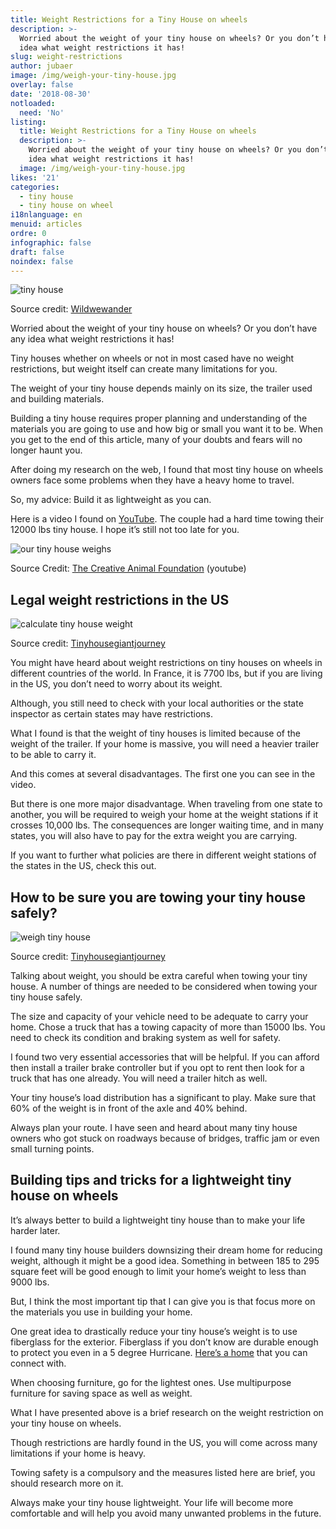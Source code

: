 ```yaml
---
title: Weight Restrictions for a Tiny House on wheels
description: >-
  Worried about the weight of your tiny house on wheels? Or you don’t have any
  idea what weight restrictions it has! 
slug: weight-restrictions
author: jubaer
image: /img/weigh-your-tiny-house.jpg
overlay: false
date: '2018-08-30'
notloaded:
  need: 'No'
listing:
  title: Weight Restrictions for a Tiny House on wheels
  description: >-
    Worried about the weight of your tiny house on wheels? Or you don’t have any
    idea what weight restrictions it has! 
  image: /img/weigh-your-tiny-house.jpg
likes: '21'
categories:
  - tiny house
  - tiny house on wheel
i18nlanguage: en
menuid: articles
ordre: 0
infographic: false
draft: false
noindex: false
---
```

![tiny house](/img/tiny-house.jpg)

Source credit: [Wildwewander](http://www.wildwewander.com/journal/7-things-to-consider-if-you-want-to-join-the-tiny-house-community)

Worried about the weight of your tiny house on wheels? Or you don’t have any idea what weight restrictions it has! 

Tiny houses whether on wheels or not in most cased have no weight restrictions, but weight itself can create many limitations for you.

The weight of your tiny house depends mainly on its size, the trailer used and building materials.

Building a tiny house requires proper planning and understanding of the materials you are going to use and how big or small you want it to be. When you get to the end of this article, many of your doubts and fears will no longer haunt you.

After doing my research on the web, I found that most tiny house on wheels owners face some problems when they have a heavy home to travel. 

So, my advice: Build it as lightweight as you can.

Here is a video I found on [YouTube](https://www.youtube.com/watch?v=CUkpaZ7la7E). The couple had a hard time towing their 12000 lbs tiny house. I hope it’s still not too late for you.



![our tiny house weighs](/img/our-tiny-house-weighs.jpg)

Source Credit: [The Creative Animal Foundation](https://www.youtube.com/channel/UCa-s-WEqkhelzEAs4IS2nvg) (youtube)

## Legal weight restrictions in the US



![calculate tiny house weight](/img/calculate-tiny-house-weight.jpg)

Source credit: [Tinyhousegiantjourney](https://tinyhousegiantjourney.com/2017/01/26/tiny-house-weight/)

You might have heard about weight restrictions on tiny houses on wheels in different countries of the world. In France, it is 7700 lbs, but if you are living in the US, you don’t need to worry about its weight.

Although, you still need to check with your local authorities or the state inspector as certain states may have restrictions. 

What I found is that the weight of tiny houses is limited because of the weight of the trailer. If your home is massive, you will need a heavier trailer to be able to carry it. 

And this comes at several disadvantages. The first one you can see in the video.

But there is one more major disadvantage. When traveling from one state to another, you will be required to weigh your home at the weight stations if it crosses 10,000 lbs. The consequences are longer waiting time, and in many states, you will also have to pay for the extra weight you are carrying. 

If you want to further what policies are there in different weight stations of the states in the US, check this out.



## How to be sure you are towing your tiny house safely?



![weigh tiny house](/img/weigh-your-tiny-house.jpg)

Source credit: [Tinyhousegiantjourney](https://tinyhousegiantjourney.com/2017/01/26/tiny-house-weight/)

Talking about weight, you should be extra careful when towing your tiny house. A number of things are needed to be considered when towing your tiny house safely.

The size and capacity of your vehicle need to be adequate to carry your home. Chose a truck that has a towing capacity of more than 15000 lbs. You need to check its condition and braking system as well for safety.

I found two very essential accessories that will be helpful. If you can afford then install a trailer brake controller but if you opt to rent then look for a truck that has one already. You will need a trailer hitch as well.

Your tiny house’s load distribution has a significant to play. Make sure that 60% of the weight is in front of the axle and 40% behind. 

Always plan your route. I have seen and heard about many tiny house owners who got stuck on roadways because of bridges, traffic jam or even small turning points. 



## Building tips and tricks for a lightweight tiny house on wheels

It’s always better to build a lightweight tiny house than to make your life harder later. 

I found many tiny house builders downsizing their dream home for reducing weight, although it might be a good idea. Something in between 185 to 295 square feet will be good enough to limit your home’s weight to less than 9000 lbs.

But, I think the most important tip that I can give you is that focus more on the materials you use in building your home. 

One great idea to drastically reduce your tiny house’s weight is to use fiberglass for the exterior. Fiberglass if you don’t know are durable enough to protect you even in a 5 degree Hurricane. [Here’s a home](https://newatlas.com/transcend-tiny-homes-amsterdam-24/48506/) that you can connect with.

When choosing furniture, go for the lightest ones. Use multipurpose furniture for saving space as well as weight.



What I have presented above is a brief research on the weight restriction on your tiny house on wheels. 

Though restrictions are hardly found in the US, you will come across many limitations if your home is heavy. 

Towing safety is a compulsory and the measures listed here are brief, you should research more on it.

Always make your tiny house lightweight. Your life will become more comfortable and will help you avoid many unwanted problems in the future.

